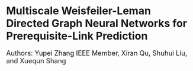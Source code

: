 # Multiscale Weisfeiler-Leman Directed Graph Neural Networks for Prerequisite-Link Prediction
<font size=4>Authors: Yupei Zhang IEEE Member, Xiran Qu, Shuhui Liu, and Xuequn Shang</font>

